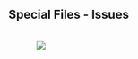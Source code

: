 ## Special Files - Issues

<br>
<div style="font-size: 36px; text-align: justify; width: 80%; margin: 0% 10% 0% 10%;">
<img src="images/helpful-resources-issues.png">
</div>

